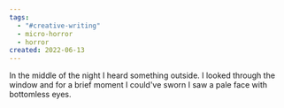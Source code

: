 ```yaml
---
tags:
  - "#creative-writing"
  - micro-horror
  - horror
created: 2022-06-13
---
```



In the middle of the night I heard something outside.
I looked through the window and for a brief moment I could've sworn I saw a pale face with bottomless eyes.